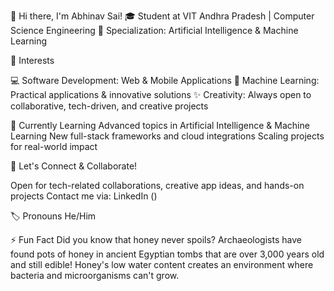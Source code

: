 👋 Hi there, I'm Abhinav Sai!
🎓 Student at VIT Andhra Pradesh | Computer Science Engineering
🔬 Specialization: Artificial Intelligence & Machine Learning

🚀 Interests

💻 Software Development: Web & Mobile Applications
🤖 Machine Learning: Practical applications & innovative solutions
✨ Creativity: Always open to collaborative, tech-driven, and creative projects

🌱 Currently Learning
Advanced topics in Artificial Intelligence & Machine Learning
New full-stack frameworks and cloud integrations
Scaling projects for real-world impact

🤝 Let's Connect & Collaborate!

Open for tech-related collaborations, creative app ideas, and hands-on projects
Contact me via: LinkedIn ()

🏷️ Pronouns
He/Him

⚡ Fun Fact
Did you know that honey never spoils?
Archaeologists have found pots of honey in ancient Egyptian tombs that are over 3,000 years old and still edible!
Honey's low water content creates an environment where bacteria and microorganisms can't grow.
